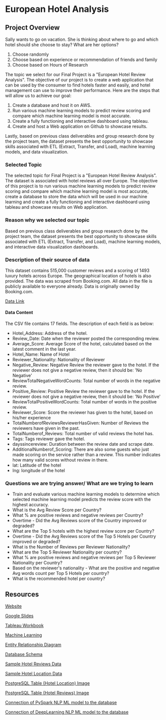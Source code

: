 # European Hotel Analysis

## Project Overview
Sally wants to go on vacation. She is thinking about where to go and which hotel should she choose to stay? What are her options? 
1. Choose randomly 
2. Choose based on experience or recommendation of friends and family 
3. Choose based on Hours of Research

The topic we select for our Final Project is a "European Hotel Review Analysis". The objective of our project is to create a web application that can be used by the consumer to find hotels faster and easily, and hotel management can use to improve their performance. Here are the steps that will allow us to achieve our goal: 
1. Create a database and host it on AWS.
2. Run various machine learning models to predict review scoring and compare which machine learning model is most accurate.
3. Create a fully functioning and interactive dashboard using tableau.
4. Create and host a Web application on Github to showcase results. 

Lastly, based on previous class deliverables and group research done by the project team, the dataset presents the best opportunity to showcase skills associated with ETL (Extract, Transfer, and Load), machine learning models, and data visualization.

### Selected Topic
The selected topic for Final Project is a "European Hotel Review Analysis". The dataset is associated with hotel reviews all over Europe. The objective of this project is to run various machine learning models to predict review scoring and compare which machine learning model is most accurate, create a database to store the data which will be used in our machine learning and create a fully functioning and interactive dashboard using tableau and showcase results on Web application.

### Reason why we selected our topic
Based on previous class deliverables and group research done by the project team, the dataset presents the best opportunity to showcase skills associated with ETL (Extract, Transfer, and Load), machine learning models, and interactive data visualization dashboards.

### Description of their source of data
This dataset contains 515,000 customer reviews and a scoring of 1493 luxury hotels across Europe. The geographical location of hotels is also provided. The data was scraped from Booking.com. All data in the file is publicly available to everyone already. Data is originally owned by Booking.com. 

[Data Link ](https://www.kaggle.com/jiashenliu/515k-hotel-reviews-data-in-europe)

#### Data Content
The CSV file contains 17 fields. The description of each field is as below:
- Hotel_Address: Address of the hotel.
- Review_Date: Date when the reviewer posted the corresponding review.
- Average_Score: Average Score of the hotel, calculated based on the latest comment in the last year.
- Hotel_Name: Name of Hotel
- Reviewer_Nationality: Nationality of Reviewer
- Negative_Review: Negative Review the reviewer gave to the hotel. If the reviewer does not give a negative review, then it should be: 'No Negative'
- ReviewTotalNegativeWordCounts: Total number of words in the negative review.
- Positive_Review: Positive Review the reviewer gave to the hotel. If the reviewer does not give a negative review, then it should be: 'No Positive'
- ReviewTotalPositiveWordCounts: Total number of words in the positive review.
- Reviewer_Score: Score the reviewer has given to the hotel, based on his/her experience
- TotalNumberofReviewsReviewerHasGiven: Number of Reviews the reviewers have given in the past.
- TotalNumberof_Reviews: Total number of valid reviews the hotel has.
- Tags: Tags reviewer gave the hotel.
- dayssincereview: Duration between the review date and scrape date.
- AdditionalNumberof_Scoring: There are also some guests who just made scoring on the service rather than a review. This number indicates how many valid scores without review in there.
- lat: Latitude of the hotel
- lng: longitude of the hotel

### Questions we are trying answer/ What are we trying to learn

- Train and evaluate various machine learning models to determine which selected machine learning model predicts the review score with the highest accuracy.
- What is the Avg Review Score per Country?
- What % are positive reviews and negative reviews per Country?
- Overtime - Did the Avg Reviews score of the Country improved or degraded?  
- What are the Top 5 hotels with the highest review score per Country?
- Overtime - Did the Avg Reviews score of the Top 5 Hotels per Country improved or degraded?
- What is the Number of Reviews per Reviewer Nationality?
- What are the Top 5 Reviewer Nationality per country?
- What % are positive reviews and negative reviews per Top 5 Reviewer Nationality per Country?
- Based on the reviewer's nationality - What are the positive and negative Avg words count per Top 5 Hotels per country?
- What is the recommended hotel per country?


## Resources 
[Website](https://jagpreetbath.github.io/European_Hotel_Analysis/index.html)

[Google Slides](https://docs.google.com/presentation/d/18UyDqehfuOY-jSQNCMsIw5Z9MuEUVRClHHr3JhimY5A/edit?usp=sharing)

[Tableau Workbook](https://public.tableau.com/profile/jagpreet.bath#!/vizhome/European_Hotel_Analysis/Country)

[Machine Learning](https://github.com/JagpreetBath/European_Hotel_Analysis/tree/main/MachineLearning)

[Entity Relationship Diagram](https://github.com/JagpreetBath/European_Hotel_Analysis/blob/main/DataBase/PostgresSQL/ERD_Schemas/DB_ERD.png)

[Database Schema](https://github.com/JagpreetBath/European_Hotel_Analysis/blob/main/DataBase/PostgresSQL/ERD_Schemas/DB_Schema.sql)

[Sample Hotel Reviews Data ](https://github.com/JagpreetBath/European_Hotel_Analysis/blob/main/DataFiles/TransformedData/tables/sample_of_hotel_reviews.zip)

[Sample Hotel Location Data ](https://github.com/JagpreetBath/European_Hotel_Analysis/blob/main/DataFiles/TransformedData/tables/sample_of_hotel_location.zip)

[PostgreSQL Table (Hotel Location) Image](https://github.com/JagpreetBath/European_Hotel_Analysis/blob/main/DataBase/PostgresSQL/Sample_hotel_location.png)

[PostgreSQL Table (Hotel Reviews) Image](https://github.com/JagpreetBath/European_Hotel_Analysis/blob/main/DataBase/PostgresSQL/Sample_hotel_reviews.png)

[Connection of PySpark NLP ML model to the database](https://github.com/JagpreetBath/European_Hotel_Analysis/blob/main/MachineLearning/ML_NLP_PySpark/Step10_Final_PySpark_NLP_reading_from_RDS.ipynb)

[Connection of DeepLearning NLP ML model to the database](https://github.com/JagpreetBath/European_Hotel_Analysis/blob/main/MachineLearning/ML_NLP_DeepLearning/Step4_NLP_DL_Review_Pos_Neg_Format.ipynb)
